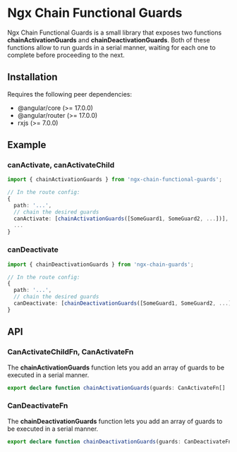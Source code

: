 # Ngx Chain Functional Guards

Ngx Chain Functional Guards is a small library that exposes two functions **chainActivationGuards**  and **chainDeactivationGuards**. Both of these functions allow to run guards in a serial manner, waiting for each one to complete before proceeding to the next.

## Installation

Requires the following peer dependencies:

- @angular/core  (>= 17.0.0)
- @angular/router  (>= 17.0.0)
- rxjs (>= 7.0.0)


## Example
### canActivate, canActivateChild
```ts
import { chainActivationGuards } from 'ngx-chain-functional-guards';

// In the route config:
{
  path: '...',
  // chain the desired guards
  canActivate: [chainActivationGuards([SomeGuard1, SomeGuard2, ...])],
  ...
}
```

### canDeactivate

```ts
import { chainDeactivationGuards } from 'ngx-chain-guards';

// In the route config:
{
  path: '...',
  // chain the desired guards
  canDeactivate: [chainDeactivationGuards([SomeGuard1, SomeGuard2, ...])],
}
```

## API
### CanActivateChildFn, CanActivateFn
The **chainActivationGuards** function lets you add an array of guards to be executed in a serial manner.

```typescript
export declare function chainActivationGuards(guards: CanActivateFn[] | CanActivateChildFn[]): CanActivateFn | CanActivateChildFn
```

### CanDeactivateFn
The **chainDeactivationGuards** function lets you add an array of guards to be executed in a serial manner.

```typescript
export declare function chainDeactivationGuards(guards: CanDeactivateFn<never>[]): CanDeactivateFn<never>
```
